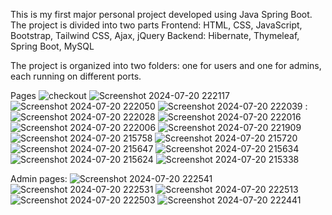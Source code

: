 This is my first major personal project developed using Java Spring Boot. The project is divided into two parts
Frontend:
  HTML, CSS, JavaScript, Bootstrap, Tailwind CSS, Ajax, jQuery
Backend:
  Hibernate, Thymeleaf, Spring Boot, MySQL

The project is organized into two folders: one for users and one for admins, each running on different ports. 

Pages
![checkout](https://github.com/user-attachments/assets/4eef8c49-2603-42af-a0b1-2f92399eb493)
![Screenshot 2024-07-20 222117](https://github.com/user-attachments/assets/383a3987-da28-48ab-bfa0-b1d1e68209db)
![Screenshot 2024-07-20 222050](https://github.com/user-attachments/assets/40462ca3-2df9-471d-a324-cf8fdcae7218)
![Screenshot 2024-07-20 222039](https://github.com/user-attachments/assets/63782700-9809-49bb-be30-03d168c270cd)
: ![Screenshot 2024-07-20 222028](https://github.com/user-attachments/assets/34540fb0-b4a3-4818-815a-553bf0541dff)
![Screenshot 2024-07-20 222016](https://github.com/user-attachments/assets/dceda8d9-58e5-4267-8f52-f710e38531b0)
![Screenshot 2024-07-20 222006](https://github.com/user-attachments/assets/1e00d7ed-455f-45c2-b671-cc4b18fdeb5b)
![Screenshot 2024-07-20 221909](https://github.com/user-attachments/assets/92a9ac4d-3348-4e37-97b0-b600e792ef61)
![Screenshot 2024-07-20 215758](https://github.com/user-attachments/assets/75c1fff5-9ba3-4419-ae4d-67f7b8141712)
![Screenshot 2024-07-20 215720](https://github.com/user-attachments/assets/962edff4-b799-4b35-be79-abed39578191)
![Screenshot 2024-07-20 215647](https://github.com/user-attachments/assets/a8f50f85-7df8-46ac-a08d-32826b3c68cb)
![Screenshot 2024-07-20 215634](https://github.com/user-attachments/assets/ba13d9d3-4aef-48cf-9743-785cb3880dba)
![Screenshot 2024-07-20 215624](https://github.com/user-attachments/assets/91f97c38-2b1f-4a59-bd0b-72ff5acfeba8)
![Screenshot 2024-07-20 215338](https://github.com/user-attachments/assets/ce415c67-f9f2-433c-ae22-43f36dad6da9)

Admin pages:
![Screenshot 2024-07-20 222541](https://github.com/user-attachments/assets/29ac7702-dde2-4a53-958a-34ed0152907a)
![Screenshot 2024-07-20 222531](https://github.com/user-attachments/assets/6385385f-4ac2-46d3-9597-fcf2a384574f)
![Screenshot 2024-07-20 222513](https://github.com/user-attachments/assets/86eab57f-b925-4722-a3f6-ff49dcb6949e)
![Screenshot 2024-07-20 222503](https://github.com/user-attachments/assets/4f29993f-61e1-4c76-94e7-07e05396a9bc)
![Screenshot 2024-07-20 222441](https://github.com/user-attachments/assets/4a1f383c-f24d-4afc-ba69-f1a9e6562e88)
